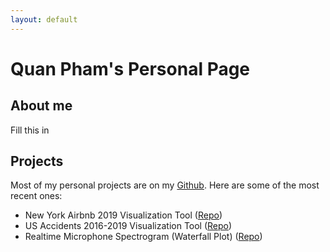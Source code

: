 ```yaml
---
layout: default
---
```


# Quan Pham's Personal Page

## About me

Fill this in

## Projects

Most of my personal projects are on my [Github](https://github.com/phamminhquan). Here are some of the most recent ones:

* New York Airbnb 2019 Visualization Tool ([Repo](https://github.com/phamminhquan/newyork_airbnb_2019))
* US Accidents 2016-2019 Visualization Tool ([Repo](https://github.com/phamminhquan/filtered_us_accidents_2019))
* Realtime Microphone Spectrogram (Waterfall Plot) ([Repo](https://github.com/phamminhquan/mic_spectrogram))
